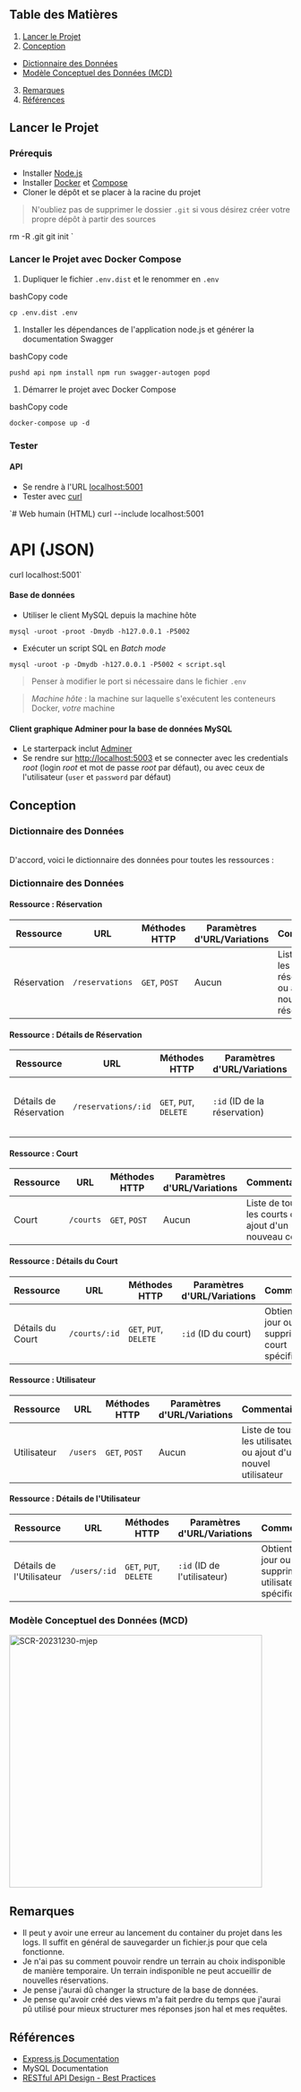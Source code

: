 ## Table des Matières

1. [Lancer le Projet](#lancer-le-projet)
2. [Conception](#conception)

- [Dictionnaire des Données](#dictionnaire-des-données)
- [Modèle Conceptuel des Données (MCD)](#modèle-conceptuel-des-données-mcd)

3. [Remarques](#remarques)
4. [Références](#références)

## Lancer le Projet

### Prérequis

- Installer [Node.js](https://nodejs.org/en)
- Installer [Docker](https://www.docker.com/get-started/) et [Compose](https://docs.docker.com/compose/)
- Cloner le dépôt et se placer à la racine du projet

> N'oubliez pas de supprimer le dossier `.git` si vous désirez créer votre propre dépôt à partir des sources

rm -R .git
git init `

### Lancer le Projet avec Docker Compose

1.  Dupliquer le fichier `.env.dist` et le renommer en `.env`

bashCopy code

`cp .env.dist .env`

1.  Installer les dépendances de l'application node.js et générer la documentation Swagger

bashCopy code

`pushd api
npm install
npm run swagger-autogen
popd`

1.  Démarrer le projet avec Docker Compose

bashCopy code

`docker-compose up -d`

### Tester

#### API

- Se rendre à l'URL [localhost:5001](http://localhost:5001/)
- Tester avec [curl](https://curl.se/)

`# Web humain (HTML)
curl --include localhost:5001

# API (JSON)

curl localhost:5001`

#### Base de données

- Utiliser le client MySQL depuis la machine hôte

`mysql -uroot -proot -Dmydb -h127.0.0.1 -P5002`

- Exécuter un script SQL en _Batch mode_

`mysql -uroot -p -Dmydb -h127.0.0.1 -P5002 < script.sql`

> Penser à modifier le port si nécessaire dans le fichier `.env`

> _Machine hôte_ : la machine sur laquelle s'exécutent les conteneurs Docker, _votre_ machine

#### Client graphique Adminer pour la base de données MySQL

- Le starterpack inclut [Adminer](https://www.adminer.org/)
- Se rendre sur [http://localhost:5003](http://localhost:5003/) et se connecter avec les credentials _root_ (login _root_ et mot de passe _root_ par défaut), ou avec ceux de l'utilisateur (`user` et `password` par défaut)

## Conception

### Dictionnaire des Données

\
D'accord, voici le dictionnaire des données pour toutes les ressources :

### Dictionnaire des Données

#### Ressource : Réservation

| Ressource   | URL             | Méthodes HTTP | Paramètres d'URL/Variations | Commentaires                                                         |
| ----------- | --------------- | ------------- | --------------------------- | -------------------------------------------------------------------- |
| Réservation | `/reservations` | `GET`, `POST` | Aucun                       | Liste de toutes les réservations ou ajout d'une nouvelle réservation |

#### Ressource : Détails de Réservation

| Ressource              | URL                 | Méthodes HTTP          | Paramètres d'URL/Variations  | Commentaires                                               |
| ---------------------- | ------------------- | ---------------------- | ---------------------------- | ---------------------------------------------------------- |
| Détails de Réservation | `/reservations/:id` | `GET`, `PUT`, `DELETE` | `:id` (ID de la réservation) | Obtient, met à jour ou supprime une réservation spécifique |

#### Ressource : Court

| Ressource | URL       | Méthodes HTTP | Paramètres d'URL/Variations | Commentaires                                         |
| --------- | --------- | ------------- | --------------------------- | ---------------------------------------------------- |
| Court     | `/courts` | `GET`, `POST` | Aucun                       | Liste de tous les courts ou ajout d'un nouveau court |

#### Ressource : Détails du Court

| Ressource        | URL           | Méthodes HTTP          | Paramètres d'URL/Variations | Commentaires                                        |
| ---------------- | ------------- | ---------------------- | --------------------------- | --------------------------------------------------- |
| Détails du Court | `/courts/:id` | `GET`, `PUT`, `DELETE` | `:id` (ID du court)         | Obtient, met à jour ou supprime un court spécifique |

#### Ressource : Utilisateur

| Ressource   | URL      | Méthodes HTTP | Paramètres d'URL/Variations | Commentaires                                                    |
| ----------- | -------- | ------------- | --------------------------- | --------------------------------------------------------------- |
| Utilisateur | `/users` | `GET`, `POST` | Aucun                       | Liste de tous les utilisateurs ou ajout d'un nouvel utilisateur |

#### Ressource : Détails de l'Utilisateur

| Ressource                | URL          | Méthodes HTTP          | Paramètres d'URL/Variations | Commentaires                                              |
| ------------------------ | ------------ | ---------------------- | --------------------------- | --------------------------------------------------------- |
| Détails de l'Utilisateur | `/users/:id` | `GET`, `PUT`, `DELETE` | `:id` (ID de l'utilisateur) | Obtient, met à jour ou supprime un utilisateur spécifique |

### Modèle Conceptuel des Données (MCD)

<img width="451" alt="SCR-20231230-mjep" src="https://github.com/Dteeech/rendu-dev-api-i-marshall/assets/100597736/49a78820-333c-4bf1-a30f-e08e497af472">

## Remarques

- Il peut y avoir une erreur au lancement du container du projet dans les logs. Il suffit en général de sauvegarder un fichier.js pour que cela fonctionne.
- Je n'ai pas su comment pouvoir rendre un terrain au choix indisponible de manière temporaire.
  Un terrain indisponible ne peut accueillir de nouvelles réservations.
- Je pense j'aurai dû changer la structure de la base de données.
- Je pense qu'avoir créé des views m'a fait perdre du temps que j'aurai pû utilisé pour mieux structurer mes réponses json hal et mes requêtes.

## Références

- [Express.js Documentation](https://expressjs.com/)
- MySQL Documentation
- [RESTful API Design - Best Practices](https://restfulapi.net/)
